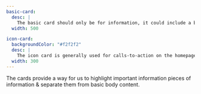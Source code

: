 ```yaml
---
basic-card:
  desc: |
    The basic card should only be for information, it could include a button, but is never a link itself.
  width: 500

icon-card:
  backgroundColor: "#f2f2f2"
  desc: |
    The icon card is generally used for calls-to-action on the homepage or highlights on inside pages.
  width: 300
---
```


The cards provide a way for us to highlight important information pieces of information & separate them from basic body content.
